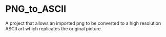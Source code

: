 # PNG_to_ASCII
A project that allows an imported png to be converted to a high resolution ASCII art which replicates the original picture.
